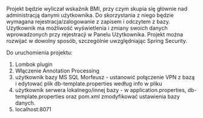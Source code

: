 Projekt będzie wyliczał wskaźnik BMI, przy czym skupia się głównie nad administracją danymi użytkownika.
Do skorzystania z niego będzie wymagana rejestracja/zalogowanie z zapisem i odczytem z bazy.
Użytkownik ma możliwość wyświetlenia i zmiany swoich danych wprowadzonych przy rejestracji w Panelu Użytkownika.
Projekt można rozwijać w dowolny sposób, szczególnie uwzględniając Spring Security.


Do uruchomienia projektu:
1) Lombok plugin
2) Włączenie Annotation Processing
3) użytkownik bazy MS SQL Morfeusz - ustanowić połączenie VPN z bazą i edytować plik db-template.properties według info w pliku 
4) użytkownik serwera lokalnego/innej bazy - w application.properties, db-template.properties oraz pom.xml zmodyfikować ustawienia bazy danych.
5) localhost:8071



